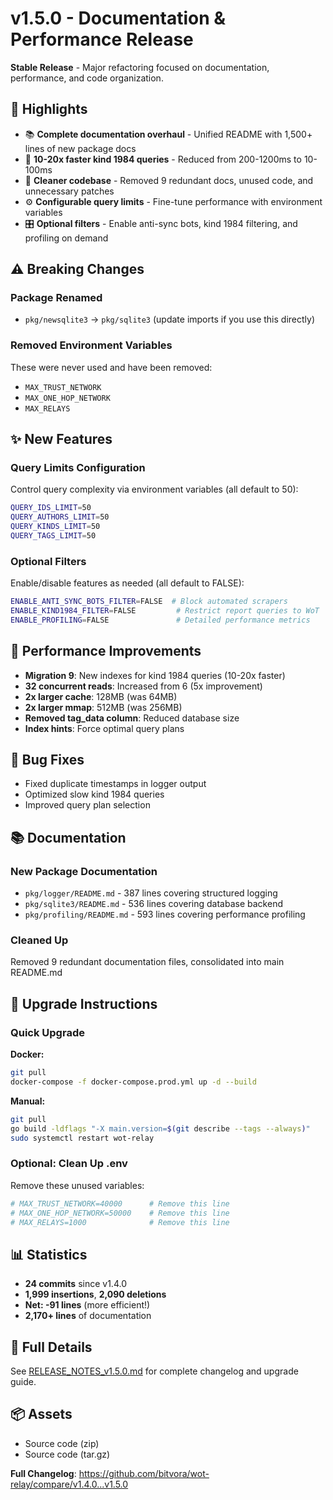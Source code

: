 # v1.5.0 - Documentation & Performance Release

**Stable Release** - Major refactoring focused on documentation, performance, and code organization.

## 🎯 Highlights

- 📚 **Complete documentation overhaul** - Unified README with 1,500+ lines of new package docs
- 🚀 **10-20x faster kind 1984 queries** - Reduced from 200-1200ms to 10-100ms
- 🧹 **Cleaner codebase** - Removed 9 redundant docs, unused code, and unnecessary patches
- ⚙️ **Configurable query limits** - Fine-tune performance with environment variables
- 🎛️ **Optional filters** - Enable anti-sync bots, kind 1984 filtering, and profiling on demand

## ⚠️ Breaking Changes

### Package Renamed
- `pkg/newsqlite3` → `pkg/sqlite3` (update imports if you use this directly)

### Removed Environment Variables
These were never used and have been removed:
- `MAX_TRUST_NETWORK`
- `MAX_ONE_HOP_NETWORK`
- `MAX_RELAYS`

## ✨ New Features

### Query Limits Configuration
Control query complexity via environment variables (all default to 50):
```bash
QUERY_IDS_LIMIT=50
QUERY_AUTHORS_LIMIT=50
QUERY_KINDS_LIMIT=50
QUERY_TAGS_LIMIT=50
```

### Optional Filters
Enable/disable features as needed (all default to FALSE):
```bash
ENABLE_ANTI_SYNC_BOTS_FILTER=FALSE  # Block automated scrapers
ENABLE_KIND1984_FILTER=FALSE         # Restrict report queries to WoT
ENABLE_PROFILING=FALSE               # Detailed performance metrics
```

## 🚀 Performance Improvements

- **Migration 9**: New indexes for kind 1984 queries (10-20x faster)
- **32 concurrent reads**: Increased from 6 (5x improvement)
- **2x larger cache**: 128MB (was 64MB)
- **2x larger mmap**: 512MB (was 256MB)
- **Removed tag_data column**: Reduced database size
- **Index hints**: Force optimal query plans

## 🐛 Bug Fixes

- Fixed duplicate timestamps in logger output
- Optimized slow kind 1984 queries
- Improved query plan selection

## 📚 Documentation

### New Package Documentation
- `pkg/logger/README.md` - 387 lines covering structured logging
- `pkg/sqlite3/README.md` - 536 lines covering database backend
- `pkg/profiling/README.md` - 593 lines covering performance profiling

### Cleaned Up
Removed 9 redundant documentation files, consolidated into main README.md

## 🔄 Upgrade Instructions

### Quick Upgrade

**Docker:**
```bash
git pull
docker-compose -f docker-compose.prod.yml up -d --build
```

**Manual:**
```bash
git pull
go build -ldflags "-X main.version=$(git describe --tags --always)"
sudo systemctl restart wot-relay
```

### Optional: Clean Up .env
Remove these unused variables:
```bash
# MAX_TRUST_NETWORK=40000      # Remove this line
# MAX_ONE_HOP_NETWORK=50000    # Remove this line
# MAX_RELAYS=1000              # Remove this line
```

## 📊 Statistics

- **24 commits** since v1.4.0
- **1,999 insertions**, **2,090 deletions**
- **Net: -91 lines** (more efficient!)
- **2,170+ lines** of documentation

## 🔗 Full Details

See [RELEASE_NOTES_v1.5.0.md](RELEASE_NOTES_v1.5.0.md) for complete changelog and upgrade guide.

## 📦 Assets

- Source code (zip)
- Source code (tar.gz)

**Full Changelog**: https://github.com/bitvora/wot-relay/compare/v1.4.0...v1.5.0

